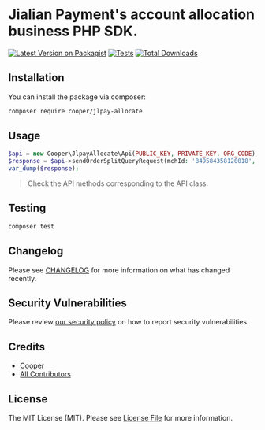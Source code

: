 # Jialian Payment's account allocation business PHP SDK.

[![Latest Version on Packagist](https://img.shields.io/packagist/v/cooper/jlpay-allocate.svg?style=flat-square)](https://packagist.org/packages/cooper/jlpay-allocate)
[![Tests](https://img.shields.io/github/actions/workflow/status/myxiaoao/jlpay-allocate/run-tests.yml?branch=master&label=tests&style=flat-square)](https://github.com/myxiaoao/jlpay-allocate/actions/workflows/run-tests.yml)
[![Total Downloads](https://img.shields.io/packagist/dt/cooper/jlpay-allocate.svg?style=flat-square)](https://packagist.org/packages/cooper/jlpay-allocate)

## Installation

You can install the package via composer:

```bash
composer require cooper/jlpay-allocate
```

## Usage

```php
$api = new Cooper\JlpayAllocate\Api(PUBLIC_KEY, PRIVATE_KEY, ORG_CODE);
$response = $api->sendOrderSplitQueryRequest(mchId: '849584358120018', orderNo: '61106708379852213248'); // 分账交易结果查询
var_dump($response);
```

> Check the API methods corresponding to the API class.

## Testing

```bash
composer test
```

## Changelog

Please see [CHANGELOG](CHANGELOG.md) for more information on what has changed recently.

## Security Vulnerabilities

Please review [our security policy](../../security/policy) on how to report security vulnerabilities.

## Credits

- [Cooper](https://github.com/myxiaoao)
- [All Contributors](../../contributors)

## License

The MIT License (MIT). Please see [License File](LICENSE.md) for more information.
